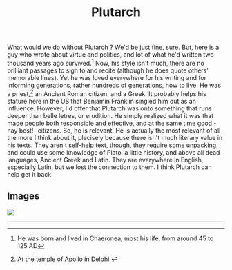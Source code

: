 ﻿---
title: Plutarch
---

What would we do without [Plutarch](<https://en.wikipedia.org/wiki/Plutarch>) ? We'd be just fine, sure. But, here is a guy who wrote about virtue and politics, and lot of what he'd written two thousand years ago survived.[^2] Now, his style isn't much, there are no brilliant passages to sigh to and recite (although he does quote others' memorable lines). Yet he was loved everywhere for his writing and for informing generations, rather hundreds of generations, how to live. He was a priest,[^1] an Ancient Roman citizen, and a Greek. It probably helps his stature here in the US that Benjamin Franklin singled him out as an influence. However, I'd offer that Plutarch was onto something that runs deeper than belle letres, or erudition. He simply realized what it was that made people both responsible and effective, and at the same time good -nay best!- citizens. So, he is relevant. He is actually the most relevant of all the more I think about it, plecisely because there isn't much literary value in his texts. They aren't self-help text, though, they require some unpacking, and could use some knowledge of Plato, a little history, and above all dead languages, Ancient Greek and Latin. They are everywhere in English, especially Latin, but we lost the connection to them. I think Plutarch can help get it back.

Images
------

![](<../images/radcliffe-camera.jpg>)


----

[^1]: At the temple of Apollo in Delphi.
[^2]: He was born and lived in Chaeronea, most his life, from around 45 to 125 AD

